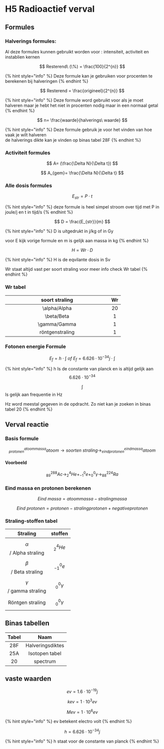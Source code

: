 # H5 Radioactief verval

## Formules

### Halverings formules:

Al deze formules kunnen gebruikt worden voor : intensiteit, activiteit en instablien kernen

$$
Resterend\ (\%) = \frac{100}{2^{n}}
$$

{% hint style="info" %}
Deze formule kan je gebruiken voor procenten te berekenen bij halveringen
{% endhint %}

$$
Resterend = \frac{origineel}{2^{n}}
$$

{% hint style="info" %}
Deze formule word gebruikt voor als je moet halveren maar je hebt het niet in procenten nodig maar in een normaal getal
{% endhint %}

$$
n= \frac{waarde}{halverings\ waarde}
$$

{% hint style="info" %}
Deze formule gebruik je voor het vinden van hoe vaak je wilt halveren \
de halverings dikte kan je vinden op binas tabel 28F
{% endhint %}

### Activiteit formules

$$
A= (\frac{\Delta N}{\Delta t})
$$

$$
A_{gem}= \frac{\Delta N}{\Delta t}
$$

### Alle dosis formules

$$
E_{str}=P\cdot{}t
$$

{% hint style="info" %}
deze formule is heel simpel stroom over tijd met P in joule/j en t in tijd/s
{% endhint %}

$$
D = \frac{E_{str}}{m}
$$

{% hint style="info" %}
D is uitgedrukt in j/kg of in Gy&#x20;

voor E kijk vorige formule en m is gelijk aan massa in kg
{% endhint %}

$$
H=Wr\cdot{D}
$$

{% hint style="info" %}
H is de eqvilante dosis in Sv

Wr staat altijd vast per soort straling voor meer info check Wr tabel
{% endhint %}

### Wr tabel

<table><thead><tr><th width="323" align="center">soort straling</th><th align="center">Wr</th></tr></thead><tbody><tr><td align="center"><span class="math">\alpha</span>/Alpha</td><td align="center">20</td></tr><tr><td align="center"><span class="math">\beta</span>/Beta</td><td align="center">1</td></tr><tr><td align="center"><span class="math">\gamma</span>/Gamma</td><td align="center">1</td></tr><tr><td align="center">röntgenstraling</td><td align="center">1</td></tr></tbody></table>

### Fotonen energie Formule

$$
E_{f}=h\cdot{\int}\ of \ E_{f}=6.626\cdot{10^{-34}}j\cdot{\int}
$$

{% hint style="info" %}
h Is de constante van planck en is altijd gelijk aan $$6.626\cdot{10^{-34}}$$

$$\int$$Is gelijk aan frequentie in Hz&#x20;

Hz word meestal gegeven in de opdracht. Zo niet kan je zoeken in binas tabel 20
{% endhint %}

## Verval reactie

### Basis formule

$$
_{protonen}^{atoom massa} atoom \rightarrow soorten \ straling \rightarrow _{eind protonen}^{eindmassa} atoom
$$

#### Voorbeeld

$$
_{89}^{288} Ac\rightarrow _{2}^{4} He + _{-1}^{0} e + _{0}^{0}\gamma \rightarrow _{88}^{224} Ra
$$

### Eind massa en protonen berekenen

$$
Eind\ massa = atoommassa - stralingmassa
$$

$$
Eind\  protonen = protonen - straling protonen + negative protonen
$$

### Straling-stoffen tabel

|          Straling          |       stoffen      |
| :------------------------: | :----------------: |
| $$\alpha$$/ Alpha straling |   $$_{2}^{4} He$$  |
|  $$\beta$$/ Beta straling  |   $$_{-1}^{0} e$$  |
| $$\gamma$$/ gamma straling | $$_{0}^{0}\gamma$$ |
|      Röntgen straling      | $$_{0}^{0}\gamma$$ |

## Binas tabellen

| Tabel |       Naam       |
| :---: | :--------------: |
|  28F  | Halveringsdiktes |
|  25A  |  Isotopen tabel  |
|   20  |     spectrum     |

## vaste waarden

$$
ev = 1.6\cdot10^{-19}j
$$

$$
kev = 1\cdot10^{3}ev
$$

$$
Mev = 1\cdot10^{6}ev
$$

{% hint style="info" %}
ev betekent electro volt
{% endhint %}

$$
h = 6.626\cdot{10^{-34}}j
$$

{% hint style="info" %}
h staat voor de constante van planck
{% endhint %}
